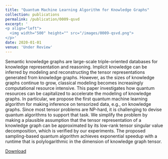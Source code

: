 ```yaml
---
title: "Quantum Machine Learning Algorithm for Knowledge Graphs"
collection: publications
permalink: /publication/0009-qsvd
excerpt: '
<p align="left">
  <img width="500" height="" src="/images/0009-qsvd.png">
</p>'
date: 2020-01-01
venue: 'Under Review'
---
```

Semantic knowledge graphs are large-scale triple-oriented databases for knowledge representation and reasoning. Implicit knowledge can be inferred by modeling and reconstructing the tensor representations generated from knowledge graphs. However, as the sizes of knowledge graphs continue to grow, classical modeling becomes increasingly computational resource intensive. This paper investigates how quantum resources can be capitalized to accelerate the modeling of knowledge graphs. In particular, we propose the first quantum machine learning algorithm for making inference on tensorized data, e.g., on knowledge graphs. Since most tensor problems are NP-hard, it is challenging to devise quantum algorithms to support that task. We simplify the problem by making a plausible assumption that the tensor representation of a knowledge graph can be approximated by its low-rank tensor singular value decomposition, which is verified by our experiments. The proposed sampling-based quantum algorithm achieves exponential speedup with a runtime that is polylogarithmic in the dimension of knowledge graph tensor.

[Download](https://arxiv.org/pdf/2001.01077.pdf)
